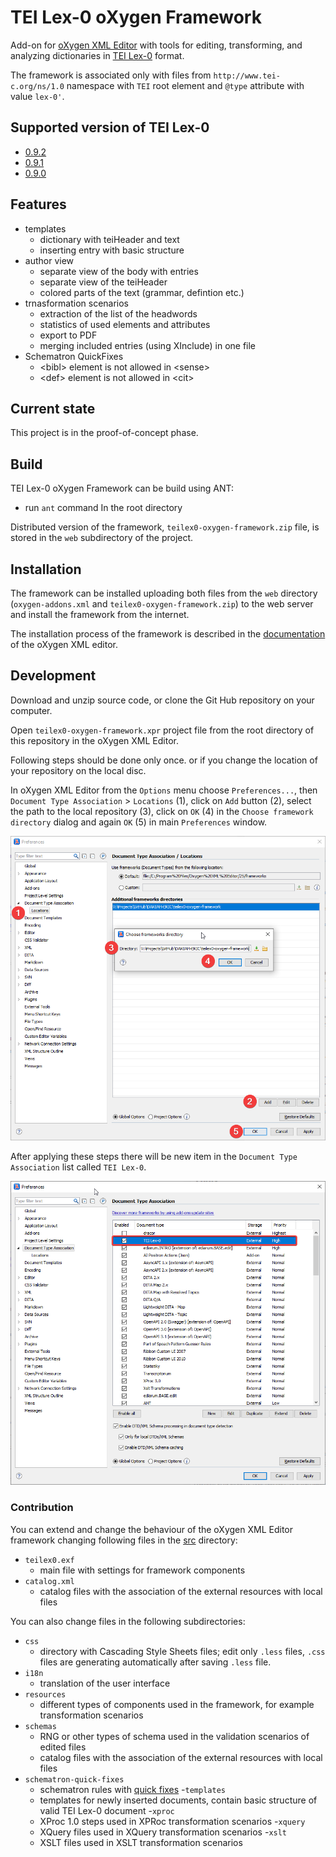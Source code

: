 # TEI Lex-0 oXygen Framework

Add-on for [oXygen XML Editor](https://www.oxygenxml.com/xml_editor.html) with tools for editing, transforming, and analyzing dictionaries in [TEI Lex-0](https://bit.ly/tei-lex-0) format.

The framework is associated only with files from `http://www.tei-c.org/ns/1.0` namespace with `TEI` root element and `@type` attribute with value `lex-0'`. 

## Supported version of TEI Lex-0

- [0.9.2](https://github.com/DARIAH-ERIC/lexicalresources/releases/tag/v0.9.2)
- [0.9.1](https://github.com/DARIAH-ERIC/lexicalresources/releases/tag/v0.9.1)
- [0.9.0](https://github.com/DARIAH-ERIC/lexicalresources/releases/tag/v0.9.0)

## Features

- templates
  - dictionary with teiHeader and text 
  - inserting entry with basic structure
- author view 
  - separate view of the body with entries
  - separate view of the teiHeader
  - colored parts of the text (grammar, defintion etc.)
- trnasformation scenarios 
  - extraction of the list of the headwords
  - statistics of used elements and attributes
  - export to PDF
  - merging included entries (using XInclude) in one file
- Schematron QuickFixes
  - &lt;bibl&gt; element is not allowed in &lt;sense&gt;
  - &lt;def&gt; element is not allowed in &lt;cit&gt;

## Current state

This project is in the proof-of-concept phase.

## Build

TEI Lex-0 oXygen Framework can be build using ANT: 

- run `ant` command In the root directory 

Distributed version of the framework, `teilex0-oxygen-framework.zip` file, is stored in the `web` subdirectory of the project.

## Installation

The framework can be installed uploading both files from the `web` directory (`oxygen-addons.xml` and `teilex0-oxygen-framework.zip`) to the web server and install the framework from the internet.

The installation process of the framework is described in the [documentation](https://www.oxygenxml.com/doc/versions/25.1/ug-editor/topics/installing-and-updating-add-ons.html) of the oXygen XML editor.

## Development

Download and unzip source code, or clone the Git Hub repository on your computer.

Open `teilex0-oxygen-framework.xpr` project file from the root directory of this repository in the oXygen XML Editor.

Following steps should be done only once. or if you change the location of your repository on the local disc.

In oXygen XML Editor from the `Options` menu choose `Preferences...`, then `Document Type Association` > `Locations` (1), click on `Add` button (2), select the path to the local repository (3), click on `OK` (4) in the `Choose framework directory` dialog and again `OK` (5) in main `Preferences` window.


![Setting Document Type Association Locations](docs/images/oXygen_Document-Type-Association-Locations.png)

After applying these steps there will be new item in the `Document Type Association` list called `TEI Lex-0`.


![Document Type Association TEI Lex-0](docs/images/oXygen_Document-Type-Association-TEI-Lex-0.png)

### Contribution

You can extend and change the behaviour of the oXygen XML Editor framework changing following files in the [src](./src) directory:

- `teilex0.exf`
  -  main file with settings for framework components
- `catalog.xml`
  - catalog files with the association of the external resources with local files

You can also change files in the following subdirectories:

- `css`
  - directory with Cascading Style Sheets files; edit only `.less` files, `.css` files are generating automatically after saving `.less` file. 
- `i18n`
  - translation of the user interface
- `resources`
  - different types of components used in the framework, for example transformation scenarios
- `schemas`
  - RNG or other types of schema used in the validation scenarios of edited files
  - catalog files with the association of the external resources with local files
- `schematron-quick-fixes`
  - schematron rules with [quick fixes](https://www.schematron-quickfix.com)
-`templates`
  - templates for newly inserted documents, contain basic structure of valid TEI Lex-0 document
-`xproc`
  - XProc 1.0 steps used in XPRoc transformation scenarios
-`xquery`
  - XQuery files used in XQuery transformation scenarios
-`xslt`
  - XSLT files used in XSLT transformation scenarios
